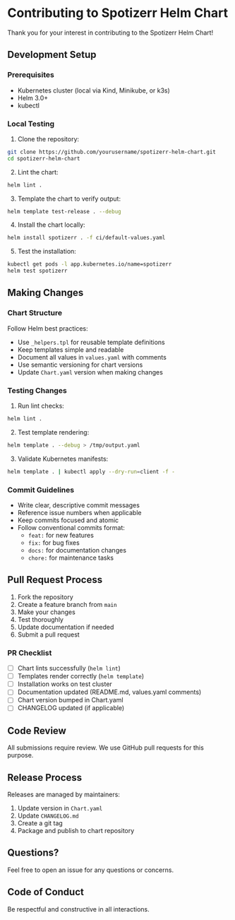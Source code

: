 # Contributing to Spotizerr Helm Chart

Thank you for your interest in contributing to the Spotizerr Helm Chart!

## Development Setup

### Prerequisites

- Kubernetes cluster (local via Kind, Minikube, or k3s)
- Helm 3.0+
- kubectl

### Local Testing

1. Clone the repository:
```bash
git clone https://github.com/yourusername/spotizerr-helm-chart.git
cd spotizerr-helm-chart
```

2. Lint the chart:
```bash
helm lint .
```

3. Template the chart to verify output:
```bash
helm template test-release . --debug
```

4. Install the chart locally:
```bash
helm install spotizerr . -f ci/default-values.yaml
```

5. Test the installation:
```bash
kubectl get pods -l app.kubernetes.io/name=spotizerr
helm test spotizerr
```

## Making Changes

### Chart Structure

Follow Helm best practices:
- Use `_helpers.tpl` for reusable template definitions
- Keep templates simple and readable
- Document all values in `values.yaml` with comments
- Use semantic versioning for chart versions
- Update `Chart.yaml` version when making changes

### Testing Changes

1. Run lint checks:
```bash
helm lint .
```

2. Test template rendering:
```bash
helm template . --debug > /tmp/output.yaml
```

3. Validate Kubernetes manifests:
```bash
helm template . | kubectl apply --dry-run=client -f -
```

### Commit Guidelines

- Write clear, descriptive commit messages
- Reference issue numbers when applicable
- Keep commits focused and atomic
- Follow conventional commits format:
  - `feat:` for new features
  - `fix:` for bug fixes
  - `docs:` for documentation changes
  - `chore:` for maintenance tasks

## Pull Request Process

1. Fork the repository
2. Create a feature branch from `main`
3. Make your changes
4. Test thoroughly
5. Update documentation if needed
6. Submit a pull request

### PR Checklist

- [ ] Chart lints successfully (`helm lint`)
- [ ] Templates render correctly (`helm template`)
- [ ] Installation works on test cluster
- [ ] Documentation updated (README.md, values.yaml comments)
- [ ] Chart version bumped in Chart.yaml
- [ ] CHANGELOG updated (if applicable)

## Code Review

All submissions require review. We use GitHub pull requests for this purpose.

## Release Process

Releases are managed by maintainers:
1. Update version in `Chart.yaml`
2. Update `CHANGELOG.md`
3. Create a git tag
4. Package and publish to chart repository

## Questions?

Feel free to open an issue for any questions or concerns.

## Code of Conduct

Be respectful and constructive in all interactions.

